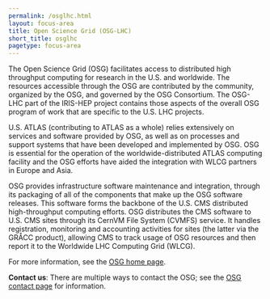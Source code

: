 ```yaml
---
permalink: /osglhc.html
layout: focus-area
title: Open Science Grid (OSG-LHC)
short_title: osglhc
pagetype: focus-area
---
```


  The Open Science Grid (OSG) facilitates access to distributed high throughput computing
  for research in the U.S. and worldwide.
  The resources accessible through the OSG are contributed by the community,
  organized by the OSG, and governed by the OSG Consortium.
  The OSG-LHC part of the IRIS-HEP project contains those aspects of the overall OSG program of work
  that are specific to the U.S. LHC projects.

  U.S. ATLAS (contributing to ATLAS as a whole) relies extensively on services and software provided by OSG,
  as well as on processes and support systems that have been developed and implemented by OSG.
  OSG is essential for the operation of the worldwide-distributed ATLAS computing facility
  and the OSG efforts have aided the integration with WLCG partners in Europe and Asia.

  OSG provides infrastructure software maintenance and integration,
  through its packaging of all of the components that make up the OSG software releases.
  This software forms the backbone of the U.S. CMS distributed high-throughput computing efforts.
  OSG distributes the CMS software to U.S. CMS sites through its CernVM File System (CVMFS) service.
  It handles registration, monitoring and accounting activities for sites
  (the latter via the GRÅCC product), allowing CMS to track usage of OSG resources
  and then report it to the Worldwide LHC Computing Grid (WLCG).

  For more information, see the [OSG home page](https://opensciencegrid.org).

  **Contact us**: There are multiple ways to contact the OSG;
  see the [OSG contact page](https://opensciencegrid.org/contact) for information.
